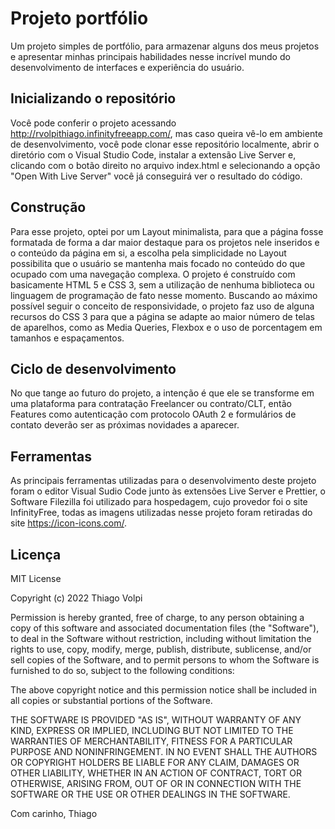 # Projeto portfólio

Um projeto simples de portfólio, para armazenar alguns dos meus projetos e apresentar minhas principais habilidades nesse incrível mundo do desenvolvimento de interfaces e experiência do usuário.

## Inicializando o repositório

Você pode conferir o projeto acessando http://rvolpithiago.infinityfreeapp.com/, mas caso queira vê-lo em ambiente de desenvolvimento, você pode clonar esse repositório localmente, abrir o diretório com o Visual Studio Code, instalar a extensão Live Server e, clicando com o botão direito no arquivo index.html e selecionando a opção "Open With Live Server" você já conseguirá ver o resultado do código.

## Construção

Para esse projeto, optei por um Layout minimalista, para que a página fosse formatada de forma a dar maior destaque para os projetos nele inseridos e o conteúdo da página em si, a escolha pela simplicidade no Layout possibilita que o usuário se mantenha mais focado no conteúdo do que ocupado com uma navegação complexa. O projeto é construído com basicamente HTML 5 e CSS 3, sem a utilização de nenhuma biblioteca ou linguagem de programação de fato nesse momento. Buscando ao máximo possível seguir o conceito de responsividade, o projeto faz uso de alguna recursos do CSS 3 para que a página se adapte ao maior número de telas de aparelhos, como as Media Queries, Flexbox e o uso de porcentagem em tamanhos e espaçamentos.

## Ciclo de desenvolvimento

No que tange ao futuro do projeto, a intenção é que ele se transforme em uma plataforma para contratação Freelancer ou contrato/CLT, então Features como autenticação com protocolo OAuth 2 e formulários de contato deverão ser as próximas novidades a aparecer.

## Ferramentas

As principais ferramentas utilizadas para o desenvolvimento deste projeto foram o editor Visual Sudio Code junto às extensões Live Server e Prettier, o Software Filezilla foi utilizado para hospedagem, cujo provedor foi o site InfinityFree, todas as imagens utilizadas nesse projeto foram retiradas do site https://icon-icons.com/.

## Licença

MIT License

Copyright (c) 2022 Thiago Volpi

Permission is hereby granted, free of charge, to any person obtaining a copy
of this software and associated documentation files (the "Software"), to deal
in the Software without restriction, including without limitation the rights
to use, copy, modify, merge, publish, distribute, sublicense, and/or sell
copies of the Software, and to permit persons to whom the Software is
furnished to do so, subject to the following conditions:

The above copyright notice and this permission notice shall be included in all
copies or substantial portions of the Software.

THE SOFTWARE IS PROVIDED "AS IS", WITHOUT WARRANTY OF ANY KIND, EXPRESS OR
IMPLIED, INCLUDING BUT NOT LIMITED TO THE WARRANTIES OF MERCHANTABILITY,
FITNESS FOR A PARTICULAR PURPOSE AND NONINFRINGEMENT. IN NO EVENT SHALL THE
AUTHORS OR COPYRIGHT HOLDERS BE LIABLE FOR ANY CLAIM, DAMAGES OR OTHER
LIABILITY, WHETHER IN AN ACTION OF CONTRACT, TORT OR OTHERWISE, ARISING FROM,
OUT OF OR IN CONNECTION WITH THE SOFTWARE OR THE USE OR OTHER DEALINGS IN THE
SOFTWARE.

Com carinho, Thiago
